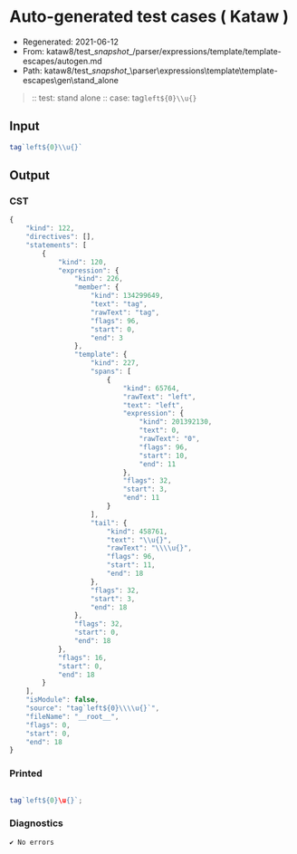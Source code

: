 # Auto-generated test cases ( Kataw )
- Regenerated: 2021-06-12
- From: kataw8/test\__snapshot__/parser/expressions/template/template-escapes/autogen.md
- Path: kataw8/test\__snapshot__\parser\expressions\template\template-escapes\gen\stand_alone
> :: test: stand alone
> :: case: tag`left${0}\\u{}`
## Input

`````js
tag`left${0}\\u{}`
`````
## Output

### CST

```javascript
{
    "kind": 122,
    "directives": [],
    "statements": [
        {
            "kind": 120,
            "expression": {
                "kind": 226,
                "member": {
                    "kind": 134299649,
                    "text": "tag",
                    "rawText": "tag",
                    "flags": 96,
                    "start": 0,
                    "end": 3
                },
                "template": {
                    "kind": 227,
                    "spans": [
                        {
                            "kind": 65764,
                            "rawText": "left",
                            "text": "left",
                            "expression": {
                                "kind": 201392130,
                                "text": 0,
                                "rawText": "0",
                                "flags": 96,
                                "start": 10,
                                "end": 11
                            },
                            "flags": 32,
                            "start": 3,
                            "end": 11
                        }
                    ],
                    "tail": {
                        "kind": 458761,
                        "text": "\\u{}",
                        "rawText": "\\\\u{}",
                        "flags": 96,
                        "start": 11,
                        "end": 18
                    },
                    "flags": 32,
                    "start": 3,
                    "end": 18
                },
                "flags": 32,
                "start": 0,
                "end": 18
            },
            "flags": 16,
            "start": 0,
            "end": 18
        }
    ],
    "isModule": false,
    "source": "tag`left${0}\\\\u{}`",
    "fileName": "__root__",
    "flags": 0,
    "start": 0,
    "end": 18
}
```

### Printed

```javascript

tag`left${0}\u{}`;
```

### Diagnostics

```javascript
✔ No errors
```


